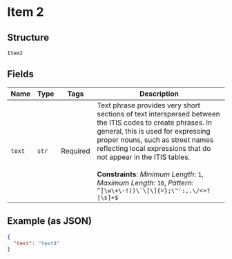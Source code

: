 
# Item 2

## Structure

`Item2`

## Fields

| Name | Type | Tags | Description |
|  --- | --- | --- | --- |
| `text` | `str` | Required | Text phrase provides very short sections of text interspersed between the ITIS codes to create phrases. In general, this is used for expressing proper nouns, such as street names reflecting local expressions that do not appear in the ITIS tables.<br><br>**Constraints**: *Minimum Length*: `1`, *Maximum Length*: `16`, *Pattern*: ``^[\w\+\-!()\`\[\]{=};\"':,.\/<>?\|\s]+$`` |

## Example (as JSON)

```json
{
  "text": "text4"
}
```

